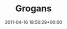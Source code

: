 ---
title:		"Grogans"
type:		"photos"
mediatype:		"upload"
location:		"Dublin, Ireland"
date:		"2011-04-16 18:50:29+00:00"
album:		"city"
filename:		"grogans-the-castle.md"
series:		"dublin"
cl_public_id:		"city/grogans-the-castle"
cl_version:		1497000323
format:		"tiff"
bytes:		5790984
width:		2151
height:		1440
colours:
- "#D8C4BD"
- "#261617"
- "#81706D"
- "#312A2A"
- "#7D504E"
- "#252227"
- "#10090E"
- "#141721"
- "#0C0203"
- "#876255"
- "#C5927C"
- "#CCCDDB"
- "#BE817D"
- "#737281"
- "#0C090E"
- "#050103"
- "#736770"
exposure_mode:		"Manual"
program:		"Manual"
aperture:		"2.8"
focal_length:		"11.0 mm"
iso:		"200"
shutter_speed:		"1/500"
metering:		"Center-weighted average"
flash:		"No Flash"
white_balance:		"As Shot"
colour_temp:		"5450"
has_crop:		"true"
orientation:		"Horizontal (normal)"
camera_model:		"NIKON D200"
lens_info:		"11-16mm f/2.8"
artist: "Matt Finucane"
x_resolution:		"300"
y_resolution:		"300"
---